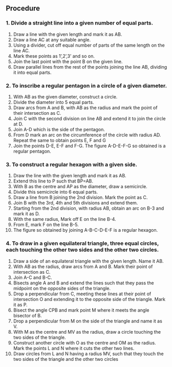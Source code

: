 ## Procedure

### 1.	Divide a  straight line into a given number of equal parts.

1. Draw a line with the given length and mark it as AB.
2. Draw a line AC at any suitable angle.
3. Using a divider, cut off equal number of parts of the same length on the line AC.
4. Mark these points as 1’,2’,3’ and so on.
5. Join the last point with the point B on the given line.
6. Draw parallel lines from the rest of the points joining the line AB, dividing it into equal parts. 

### 2.	To inscribe a regular pentagon in a circle of a given diameter. 

1. With AB as the given diameter, construct a circle.
2. Divide the diameter into 5 equal parts. 
3. Draw arcs from A and B, with AB as the radius and mark the point of their intersection as C. 
4. Join C with the second division on line AB and extend it to join the circle at D.
5. Join A-D which is the side of the pentagon.
6. From D mark an arc on the circumference of the circle with radius AD. Repeat the same to obtain points  E, F and G
7. Join the points D-E, E-F and F-G. The figure A-D-E-F-G so obtained is a regular pentagon.

### 3.	To construct a regular hexagon with a given side. 

1. Draw the line with the given length and mark it as AB. 
2. Extend this line to P such that BP=AB. 
3. With B as the centre and AP as the diameter, draw a semicircle. 
4. Divide this semicircle into 6 equal parts. 
5. Draw a line from B joining the 2nd division. Mark the point as C. 
6. Join B with the 3rd, 4th and 5th divisions and extend them. 
7. Starting from the 2nd division, with radius AB, obtain an arc on B-3 and mark it as D. 
8. With the same radius, Mark off E on the line B-4. 
9. From E, mark F on the line B-5. 
10. The figure so obtained by joining A-B-C-D-E-F is a regular hexagon. 

### 4.	To draw in a given equilateral triangle, three equal circles, each touching the other two sides and the other two circles.

1. Draw a side of an equilateral triangle with the given length. Name it AB. 
2. With AB as the radius, draw arcs from A and B. Mark their point of intersection as C. 
3. Join A-C and B-C. 
4. Bisects angle A and B and extend the lines such that they pass the midpoint on the opposite sides of the triangle. 
5. Drop a perpendicular from C, meeting these lines at their point of intersection O and extending it to the opposite side of the triangle. Mark it as P. 
6. Bisect the angle CPB and mark point M where it meets the angle bisector of B. 
7. Drop a perpendicular from M on the side of the triangle and name it as V. 
8. With M as the centre and MV as the radius, draw a circle touching the two sides of the triangle. 
9. Construct another circle with O as the centre and OM as the radius. Mark the points L and N where it cuts the other two lines. 
10. Draw circles from L and N having a radius MV, such that they touch the two sides of the triangle and the other two circles 
